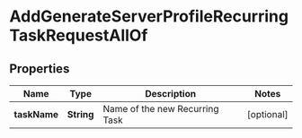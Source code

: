 

# AddGenerateServerProfileRecurringTaskRequestAllOf


## Properties

| Name | Type | Description | Notes |
|------------ | ------------- | ------------- | -------------|
|**taskName** | **String** | Name of the new Recurring Task |  [optional] |




